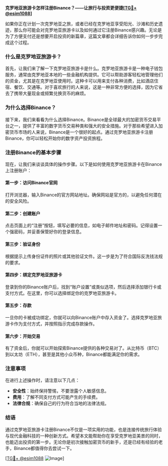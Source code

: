 **克罗地亚旅游卡怎样注册Binance？——让旅行与投资更便捷[[TG💪+ @esim1088](https://t.me/s/esim1088)]**

如果你正在计划一次克罗地亚之旅，或者已经在克罗地亚享受阳光、沙滩和历史遗迹，那么你可能会对克罗地亚旅游卡以及如何通过它注册Binance感兴趣。无论是为了方便支付还是想要开启投资的新篇章，这篇文章都会详细告诉你如何一步步完成这个过程。

### 什么是克罗地亚旅游卡？

首先，让我们来了解一下克罗地亚旅游卡是什么。克罗地亚旅游卡是一种电子钱包服务，通常由克罗地亚本地的一些金融机构提供。它可以帮助游客轻松地管理他们的资金，尤其是在克罗地亚使用时。这种卡可以用来支付各种消费，比如酒店住宿、餐饮、交通等。对于喜欢旅行的人来说，这是一种非常方便的选择，因为它省去了携带大量现金或频繁兑换货币的麻烦。

### 为什么选择Binance？

接下来，我们来看看为什么选择Binance。Binance是全球最大的加密货币交易平台之一，提供了丰富的数字货币交易种类和强大的安全措施。对于那些希望进入加密货币市场的人来说，Binance是一个很好的起点。通过克罗地亚旅游卡注册Binance，你可以轻松开始你的数字资产投资旅程。

### 注册Binance的基本步骤

现在，让我们来谈谈具体的操作步骤。以下是如何使用克罗地亚旅游卡在Binance上注册账户：

#### 第一步：访问Binance官网
打开浏览器，输入Binance的官方网站地址。确保网站是官方的，以避免任何潜在的安全风险。

#### 第二步：创建账户
点击页面上的“注册”按钮，填写必要的信息，如电子邮件地址和密码。记得设置一个强密码，并妥善保管好你的登录信息。

#### 第三步：验证身份
根据提示上传身份证件的照片或其他验证文件。这一步是为了符合国际反洗钱法规的要求。

#### 第四步：绑定克罗地亚旅游卡
登录到你的Binance账户后，找到“账户设置”或类似选项，然后选择添加银行卡或支付方式。在这里，你可以选择绑定你的克罗地亚旅游卡。

#### 第五步：存款
一旦你的卡被成功绑定，你就可以向Binance账户中存入资金了。选择克罗地亚旅游卡作为支付方式，并按照指示完成存款操作。

#### 第六步：开始交易
有了资金后，你就可以开始探索Binance提供的各种交易对了。从比特币（BTC）到以太坊（ETH），甚至是其他小众币种，Binance都能满足你的需求。

### 注意事项

在进行上述操作时，请注意以下几点：

- **安全性**：始终保持警惕，不要泄露个人敏感信息。
- **费用**：了解不同支付方式可能产生的手续费。
- **法律合规**：确保自己的行为符合当地的法律法规。

### 结语

通过克罗地亚旅游卡注册Binance不仅是一项实用的功能，也是连接传统旅行体验与现代金融科技的一种创新方式。希望本文能帮助你在享受克罗地亚美景的同时，也能迈出投资的第一步。无论你是初次接触加密货币的新手，还是已经有经验的老手，Binance都值得你去尝试一下。

[[TG💪+ @esim1088](https://t.me/s/esim1088) ![Image](https://i.postimg.cc/4NQfJmqS/Snipaste-2025-05-13-00-14-12.png)]